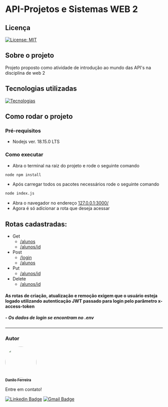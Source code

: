 # API-Projetos e Sistemas WEB 2
## Licença
[![License: MIT](https://img.shields.io/badge/License-MIT-yellow.svg)](https://github.com/danilosheen/API-PSWEBII/blob/main/LICENSE)
## Sobre o projeto
Projeto proposto como atividade de introdução ao mundo das API's na disciplina de web 2
## Tecnologias utilizadas
[![Tecnologias](https://skillicons.dev/icons?i=nodejs,postgres)](https://skillicons.dev)
## Como rodar o projeto
### Pré-requisitos
- Nodejs ver. 18.15.0 LTS
### Como executar
- Abra o terminal na raiz do projeto e rode o seguinte comando
```bash
node npm install
```
- Após carregar todos os pacotes necessários rode o seguinte comando
```bash
node index.js
```
- Abra o navegador no endereço <a href="https://127.0.0.1:3000">127.0.0.1:3000/</a>
- Agora é só adicionar a rota que deseja acessar
## Rotas cadastradas:
- Get
  - <a href="https://127.0.0.1:3000/alunos">/alunos</a>
  - <a href="https://127.0.0.1:3000/alunos/id">/alunos/id</a>
- Post
  - <a href="https://127.0.0.1:3000/login">/login</a>
  - <a href="https://127.0.0.1:3000/alunos">/alunos</a>
- Put
  - <a href="https://127.0.0.1:3000/alunos/id">/alunos/id</a>
- Delete
  - <a href="https://127.0.0.1:3000/alunos/id">/alunos/id</a>

#### As rotas de criação, atualização e remoção exigem que o usuário esteja logado utilizando autenticação JWT passado para login pelo parâmetro x-access-token
##### - Os dados de login se encontram no .env
  ---
 ### Autor

<a href="https://github.com/danilosheen/">
 <img style="border-radius: 50%;" src="https://avatars.githubusercontent.com/u/49424200?v=4" width="100px;" alt=""/>
 <br />
 <sub><b>Danilo Ferreira</b></sub></a> <a href="https://github.com/danilosheen" title="GitHub"></a>


 Entre em contato!

[![Linkedin Badge](https://img.shields.io/badge/-Danilo-blue?style=flat-square&logo=Linkedin&logoColor=white&link=https://www.linkedin.com/in/danilo-ferreira-b56969194/)](https://www.linkedin.com/in/danilo-ferreira-b56969194/) [![Gmail Badge](https://img.shields.io/badge/-c.danilo.f.siva@gmail.com-c14438?style=flat-square&logo=Gmail&logoColor=white&link=mailto:c.danilo.f.siva@gmail.com)](mailto:c.danilo.f.siva@gmail.com)


